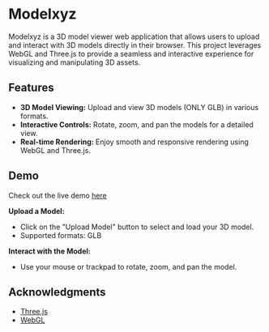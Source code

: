 
# Modelxyz

Modelxyz is a 3D model viewer web application that allows users to upload and interact with 3D models directly in their browser. This project leverages WebGL and Three.js to provide a seamless and interactive experience for visualizing and manipulating 3D assets.

## Features

- **3D Model Viewing:** Upload and view 3D models (ONLY GLB) in various formats.
- **Interactive Controls:** Rotate, zoom, and pan the models for a detailed view.
- **Real-time Rendering:** Enjoy smooth and responsive rendering using WebGL and Three.js.

## Demo

Check out the live demo [here](modelxyz.vercel.app)

**Upload a Model:**
   - Click on the "Upload Model" button to select and load your 3D model.
   - Supported formats: GLB

**Interact with the Model:**
   - Use your mouse or trackpad to rotate, zoom, and pan the model.

## Acknowledgments

- [Three.js](https://threejs.org/) 
- [WebGL](https://get.webgl.org/) 

